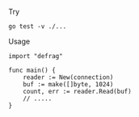 
Try

    go test -v ./...


Usage 

    import "defrag"

    func main() {
        reader := New(connection)
        buf := make([]byte, 1024)
        count, err := reader.Read(buf)
        // .....
    }
